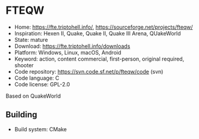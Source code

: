 # FTEQW

- Home: https://fte.triptohell.info/, https://sourceforge.net/projects/fteqw/
- Inspiration: Hexen II, Quake, Quake II, Quake III Arena, QUakeWorld
- State: mature
- Download: https://fte.triptohell.info/downloads
- Platform: Windows, Linux, macOS, Android
- Keyword: action, content commercial, first-person, original required, shooter
- Code repository: https://svn.code.sf.net/p/fteqw/code (svn)
- Code language: C
- Code license: GPL-2.0

Based on QuakeWorld

## Building

- Build system: CMake
